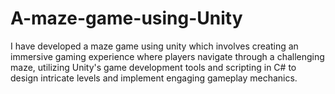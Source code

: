 # A-maze-game-using-Unity
I have developed a maze game using unity which involves creating an immersive gaming experience where players navigate through a challenging maze, utilizing Unity's game development tools and scripting in C# to design intricate levels and implement engaging gameplay mechanics.
